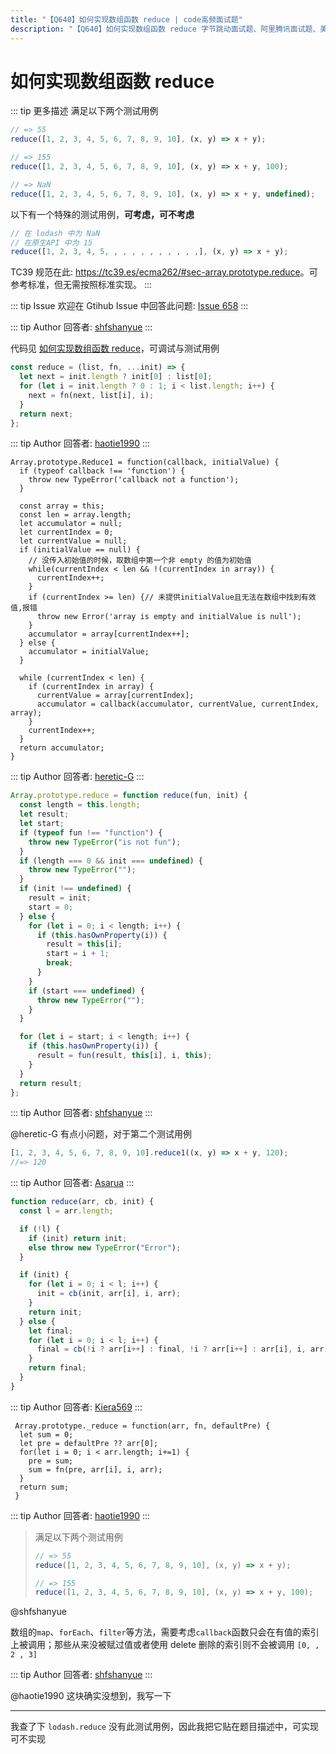```yaml
---
title: "【Q640】如何实现数组函数 reduce | code高频面试题"
description: "【Q640】如何实现数组函数 reduce 字节跳动面试题、阿里腾讯面试题、美团小米面试题。"
---
```


# 如何实现数组函数 reduce

::: tip 更多描述
满足以下两个测试用例

```js
// => 55
reduce([1, 2, 3, 4, 5, 6, 7, 8, 9, 10], (x, y) => x + y);

// => 155
reduce([1, 2, 3, 4, 5, 6, 7, 8, 9, 10], (x, y) => x + y, 100);

// => NaN
reduce([1, 2, 3, 4, 5, 6, 7, 8, 9, 10], (x, y) => x + y, undefined);
```

以下有一个特殊的测试用例，**可考虑，可不考虑**

```js
// 在 lodash 中为 NaN
// 在原生API 中为 15
reduce([1, 2, 3, 4, 5, , , , , , , , , , ,], (x, y) => x + y);
```

TC39 规范在此: <https://tc39.es/ecma262/#sec-array.prototype.reduce>。可参考标准，但无需按照标准实现。
:::

::: tip Issue
欢迎在 Gtihub Issue 中回答此问题: [Issue 658](https://github.com/shfshanyue/Daily-Question/issues/658)
:::

::: tip Author
回答者: [shfshanyue](https://github.com/shfshanyue)
:::

代码见 [如何实现数组函数 reduce](https://codepen.io/shanyue/pen/dyWmLgQ?editors=0012)，可调试与测试用例

```js
const reduce = (list, fn, ...init) => {
  let next = init.length ? init[0] : list[0];
  for (let i = init.length ? 0 : 1; i < list.length; i++) {
    next = fn(next, list[i], i);
  }
  return next;
};
```

::: tip Author
回答者: [haotie1990](https://github.com/haotie1990)
:::

```javascipt
Array.prototype.Reduce1 = function(callback, initialValue) {
  if (typeof callback !== 'function') {
    throw new TypeError('callback not a function');
  }

  const array = this;
  const len = array.length;
  let accumulator = null;
  let currentIndex = 0;
  let currentValue = null;
  if (initialValue == null) {
    // 没传入初始值的时候，取数组中第一个非 empty 的值为初始值
    while(currentIndex < len && !(currentIndex in array)) {
      currentIndex++;
    }
    if (currentIndex >= len) {// 未提供initialValue且无法在数组中找到有效值,报错
      throw new Error('array is empty and initialValue is null');
    }
    accumulator = array[currentIndex++];
  } else {
    accumulator = initialValue;
  }

  while (currentIndex < len) {
    if (currentIndex in array) {
      currentValue = array[currentIndex];
      accumulator = callback(accumulator, currentValue, currentIndex, array);
    }
    currentIndex++;
  }
  return accumulator;
}
```

::: tip Author
回答者: [heretic-G](https://github.com/heretic-G)
:::

```javascript
Array.prototype.reduce = function reduce(fun, init) {
  const length = this.length;
  let result;
  let start;
  if (typeof fun !== "function") {
    throw new TypeError("is not fun");
  }
  if (length === 0 && init === undefined) {
    throw new TypeError("");
  }
  if (init !== undefined) {
    result = init;
    start = 0;
  } else {
    for (let i = 0; i < length; i++) {
      if (this.hasOwnProperty(i)) {
        result = this[i];
        start = i + 1;
        break;
      }
    }
    if (start === undefined) {
      throw new TypeError("");
    }
  }

  for (let i = start; i < length; i++) {
    if (this.hasOwnProperty(i)) {
      result = fun(result, this[i], i, this);
    }
  }
  return result;
};
```

::: tip Author
回答者: [shfshanyue](https://github.com/shfshanyue)
:::

@heretic-G 有点小问题，对于第二个测试用例

```js
[1, 2, 3, 4, 5, 6, 7, 8, 9, 10].reduce1((x, y) => x + y, 120);
//=> 120
```

::: tip Author
回答者: [Asarua](https://github.com/Asarua)
:::

```javascript
function reduce(arr, cb, init) {
  const l = arr.length;

  if (!l) {
    if (init) return init;
    else throw new TypeError("Error");
  }

  if (init) {
    for (let i = 0; i < l; i++) {
      init = cb(init, arr[i], i, arr);
    }
    return init;
  } else {
    let final;
    for (let i = 0; i < l; i++) {
      final = cb(!i ? arr[i++] : final, !i ? arr[i++] : arr[i], i, arr);
    }
    return final;
  }
}
```

::: tip Author
回答者: [Kiera569](https://github.com/Kiera569)
:::

```
 Array.prototype._reduce = function(arr, fn, defaultPre) {
  let sum = 0;
  let pre = defaultPre ?? arr[0];
  for(let i = 0; i < arr.length; i+=1) {
    pre = sum;
    sum = fn(pre, arr[i], i, arr);
  }
  return sum;
 }
```

::: tip Author
回答者: [haotie1990](https://github.com/haotie1990)
:::

> 满足以下两个测试用例
>
> ```js
> // => 55
> reduce([1, 2, 3, 4, 5, 6, 7, 8, 9, 10], (x, y) => x + y);
>
> // => 155
> reduce([1, 2, 3, 4, 5, 6, 7, 8, 9, 10], (x, y) => x + y, 100);
> ```

@shfshanyue

数组的`map`、`forEach`、`filter`等方法，需要考虑`callback`函数只会在有值的索引上被调用；那些从来没被赋过值或者使用 delete 删除的索引则不会被调用
`[0, , 2 , 3]`

::: tip Author
回答者: [shfshanyue](https://github.com/shfshanyue)
:::

@haotie1990 这块确实没想到，我写一下

---

我查了下 `lodash.reduce` 没有此测试用例，因此我把它贴在题目描述中，可实现可不实现
